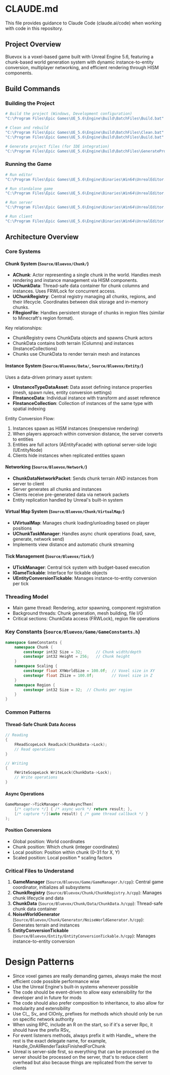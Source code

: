 # CLAUDE.md

This file provides guidance to Claude Code (claude.ai/code) when working with code in this repository.

## Project Overview

Bluevox is a voxel-based game built with Unreal Engine 5.6, featuring a chunk-based world generation system with dynamic instance-to-entity conversion, multiplayer networking, and efficient rendering through HISM components.

## Build Commands

### Building the Project
```bash
# Build the project (Windows, Development configuration)
"C:\Program Files\Epic Games\UE_5.6\Engine\Build\BatchFiles\Build.bat" Bluevox Win64 Development -Project="C:\Users\vinic\RiderProjects\bluevox\Bluevox.uproject"

# Clean and rebuild
"C:\Program Files\Epic Games\UE_5.6\Engine\Build\BatchFiles\Clean.bat" Bluevox Win64 Development -Project="C:\Users\vinic\RiderProjects\bluevox\Bluevox.uproject"
"C:\Program Files\Epic Games\UE_5.6\Engine\Build\BatchFiles\Build.bat" Bluevox Win64 Development -Project="C:\Users\vinic\RiderProjects\bluevox\Bluevox.uproject"

# Generate project files (for IDE integration)
"C:\Program Files\Epic Games\UE_5.6\Engine\Build\BatchFiles\GenerateProjectFiles.bat" "C:\Users\vinic\RiderProjects\bluevox\Bluevox.uproject"
```

### Running the Game
```bash
# Run editor
"C:\Program Files\Epic Games\UE_5.6\Engine\Binaries\Win64\UnrealEditor.exe" "C:\Users\vinic\RiderProjects\bluevox\Bluevox.uproject"

# Run standalone game
"C:\Program Files\Epic Games\UE_5.6\Engine\Binaries\Win64\UnrealEditor.exe" "C:\Users\vinic\RiderProjects\bluevox\Bluevox.uproject" -game

# Run server
"C:\Program Files\Epic Games\UE_5.6\Engine\Binaries\Win64\UnrealEditor.exe" "C:\Users\vinic\RiderProjects\bluevox\Bluevox.uproject" -server -log

# Run client
"C:\Program Files\Epic Games\UE_5.6\Engine\Binaries\Win64\UnrealEditor.exe" "C:\Users\vinic\RiderProjects\bluevox\Bluevox.uproject" -game -windowed -ResX=1280 -ResY=720
```

## Architecture Overview

### Core Systems

#### Chunk System (`Source/Bluevox/Chunk/`)
- **AChunk**: Actor representing a single chunk in the world. Handles mesh rendering and instance management via HISM components.
- **UChunkData**: Thread-safe data container for chunk columns and instances. Uses FRWLock for concurrent access.
- **UChunkRegistry**: Central registry managing all chunks, regions, and their lifecycle. Coordinates between disk storage and in-memory chunks.
- **FRegionFile**: Handles persistent storage of chunks in region files (similar to Minecraft's region format).

Key relationships:
- ChunkRegistry owns ChunkData objects and spawns Chunk actors
- ChunkData contains both terrain (Columns) and instances (InstanceCollections)
- Chunks use ChunkData to render terrain mesh and instances

#### Instance System (`Source/Bluevox/Data/`, `Source/Bluevox/Entity/`)
Uses a data-driven primary asset system:

- **UInstanceTypeDataAsset**: Data asset defining instance properties (mesh, spawn rules, entity conversion settings)
- **FInstanceData**: Individual instance with transform and asset reference
- **FInstanceCollection**: Collection of instances of the same type with spatial indexing

Entity Conversion Flow:
1. Instances spawn as HISM instances (inexpensive rendering)
2. When players approach within conversion distance, the server converts to entities
3. Entities are full actors (AEntityFacade) with optional server-side logic (UEntityNode)
4. Clients hide instances when replicated entities spawn

#### Networking (`Source/Bluevox/Network/`)
- **ChunkDataNetworkPacket**: Sends chunk terrain AND instances from server to client
- Server generates all chunks and instances
- Clients receive pre-generated data via network packets
- Entity replication handled by Unreal's built-in system

#### Virtual Map System (`Source/Bluevox/Chunk/VirtualMap/`)
- **UVirtualMap**: Manages chunk loading/unloading based on player positions
- **UChunkTaskManager**: Handles async chunk operations (load, save, generate, network send)
- Implements view distance and automatic chunk streaming

#### Tick Management (`Source/Bluevox/Tick/`)
- **UTickManager**: Central tick system with budget-based execution
- **IGameTickable**: Interface for tickable objects
- **UEntityConversionTickable**: Manages instance-to-entity conversion per tick

### Threading Model
- Main game thread: Rendering, actor spawning, component registration
- Background threads: Chunk generation, mesh building, file I/O
- Critical sections: ChunkData access (FRWLock), region file operations

### Key Constants (`Source/Bluevox/Game/GameConstants.h`)
```cpp
namespace GameConstants {
    namespace Chunk {
        constexpr int32 Size = 32;      // Chunk width/depth
        constexpr int32 Height = 256;   // Chunk height
    }
    namespace Scaling {
        constexpr float XYWorldSize = 100.0f;  // Voxel size in XY
        constexpr float ZSize = 100.0f;        // Voxel size in Z
    }
    namespace Region {
        constexpr int32 Size = 32;  // Chunks per region
    }
}
```

### Common Patterns

#### Thread-Safe Chunk Data Access
```cpp
// Reading
{
    FReadScopeLock ReadLock(ChunkData->Lock);
    // Read operations
}

// Writing
{
    FWriteScopeLock WriteLock(ChunkData->Lock);
    // Write operations
}
```

#### Async Operations
```cpp
GameManager->TickManager->RunAsyncThen(
    [/* capture */] { /* async work */ return result; },
    [/* capture */](auto result) { /* game thread callback */ }
);
```

#### Position Conversions
- Global position: World coordinates
- Chunk position: Which chunk (integer coordinates)
- Local position: Position within chunk (0–31 for X, Y)
- Scaled position: Local position * scaling factors

### Critical Files to Understand

1. **GameManager** (`Source/Bluevox/Game/GameManager.h/cpp`): Central game coordinator, initializes all subsystems
2. **ChunkRegistry** (`Source/Bluevox/Chunk/ChunkRegistry.h/cpp`): Manages chunk lifecycle and data
3. **ChunkData** (`Source/Bluevox/Chunk/Data/ChunkData.h/cpp`): Thread-safe chunk data container
4. **NoiseWorldGenerator** (`Source/Bluevox/Chunk/Generator/NoiseWorldGenerator.h/cpp`): Generates terrain and instances
5. **EntityConversionTickable** (`Source/Bluevox/Entity/EntityConversionTickable.h/cpp`): Manages instance-to-entity conversion

# Design Patterns

- Since voxel games are really demanding games, always make the most efficient code possible performance wise
- Use the Unreal Engine's built-in systems whenever possible
- The code should be event-driven to allow easy extensibility for the developer and in future for mods
- The code should also prefer composition to inheritance, to also allow for modularity and extensibility
- Use Cl_, Sv_ and ClOnly_ prefixes for methods which should only be run on specific network authority
- When using RPC, include an R on the start, so if it's a server Rpc, it should have the prefix RSv_
- For event listeners methods, always prefix it with Handle_, where the rest is the exact delegate name, for example, Handle_OnAllRenderTasksFinishedForChunk
- Unreal is server-side first, so everything that can be processed on the server should be processed on the server, that's to reduce client overhead but also because things are replicated from the server to clients
